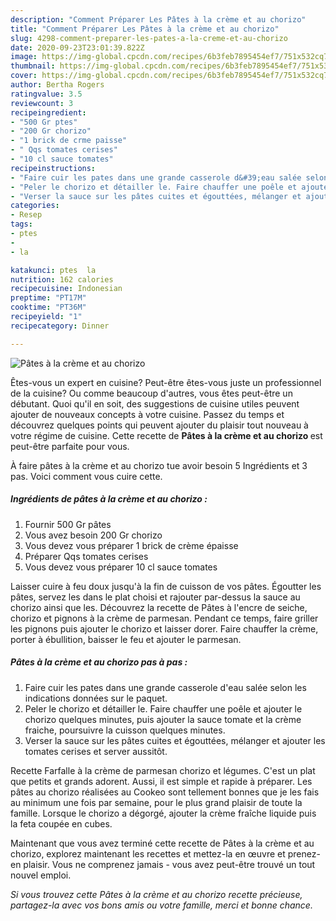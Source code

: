 ```yaml
---
description: "Comment Préparer Les Pâtes à la crème et au chorizo"
title: "Comment Préparer Les Pâtes à la crème et au chorizo"
slug: 4298-comment-preparer-les-pates-a-la-creme-et-au-chorizo
date: 2020-09-23T23:01:39.822Z
image: https://img-global.cpcdn.com/recipes/6b3feb7895454ef7/751x532cq70/pates-a-la-creme-et-au-chorizo-photo-principale-de-la-recette.jpg
thumbnail: https://img-global.cpcdn.com/recipes/6b3feb7895454ef7/751x532cq70/pates-a-la-creme-et-au-chorizo-photo-principale-de-la-recette.jpg
cover: https://img-global.cpcdn.com/recipes/6b3feb7895454ef7/751x532cq70/pates-a-la-creme-et-au-chorizo-photo-principale-de-la-recette.jpg
author: Bertha Rogers
ratingvalue: 3.5
reviewcount: 3
recipeingredient:
- "500 Gr ptes"
- "200 Gr chorizo"
- "1 brick de crme paisse"
- " Qqs tomates cerises"
- "10 cl sauce tomates"
recipeinstructions:
- "Faire cuir les pates dans une grande casserole d&#39;eau salée selon les indications données sur le paquet."
- "Peler le chorizo et détailler le. Faire chauffer une poêle et ajouter le chorizo quelques minutes, puis ajouter la sauce tomate et la crème fraiche, poursuivre la cuisson quelques minutes."
- "Verser la sauce sur les pâtes cuites et égouttées, mélanger et ajouter les tomates cerises et server aussitôt."
categories:
- Resep
tags:
- ptes
- 
- la

katakunci: ptes  la 
nutrition: 162 calories
recipecuisine: Indonesian
preptime: "PT17M"
cooktime: "PT36M"
recipeyield: "1"
recipecategory: Dinner

---
```



![Pâtes à la crème et au chorizo](https://img-global.cpcdn.com/recipes/6b3feb7895454ef7/751x532cq70/pates-a-la-creme-et-au-chorizo-photo-principale-de-la-recette.jpg)

Êtes-vous un expert en cuisine? Peut-être êtes-vous juste un professionnel de la cuisine? Ou comme beaucoup d'autres, vous êtes peut-être un débutant. Quoi qu'il en soit, des suggestions de cuisine utiles peuvent ajouter de nouveaux concepts à votre cuisine. Passez du temps et découvrez quelques points qui peuvent ajouter du plaisir tout nouveau à votre régime de cuisine. Cette recette de <strong> Pâtes à la crème et au chorizo </strong> est peut-être parfaite pour vous.

<!--inarticleads1-->

À faire pâtes à la crème et au chorizo tue avoir besoin 5 Ingrédients et 3 pas. Voici comment vous cuire cette.

##### Ingrédients de pâtes à la crème et au chorizo :

1. Fournir 500 Gr pâtes
1. Vous avez besoin 200 Gr chorizo
1. Vous devez vous préparer 1 brick de crème épaisse
1. Préparer  Qqs tomates cerises
1. Vous devez vous préparer 10 cl sauce tomates


Laisser cuire à feu doux jusqu&#39;à la fin de cuisson de vos pâtes. Égoutter les pâtes, servez les dans le plat choisi et rajouter par-dessus la sauce au chorizo ainsi que les. Découvrez la recette de Pâtes à l&#39;encre de seiche, chorizo et pignons à la crème de parmesan. Pendant ce temps, faire griller les pignons puis ajouter le chorizo et laisser dorer. Faire chauffer la crème, porter à ébullition, baisser le feu et ajouter le parmesan. 

<!--inarticleads2-->

##### Pâtes à la crème et au chorizo pas à pas :

1. Faire cuir les pates dans une grande casserole d&#39;eau salée selon les indications données sur le paquet.
1. Peler le chorizo et détailler le. Faire chauffer une poêle et ajouter le chorizo quelques minutes, puis ajouter la sauce tomate et la crème fraiche, poursuivre la cuisson quelques minutes.
1. Verser la sauce sur les pâtes cuites et égouttées, mélanger et ajouter les tomates cerises et server aussitôt.


Recette Farfalle à la crème de parmesan chorizo et légumes. C&#39;est un plat que petits et grands adorent. Aussi, il est simple et rapide à préparer. Les pâtes au chorizo réalisées au Cookeo sont tellement bonnes que je les fais au minimum une fois par semaine, pour le plus grand plaisir de toute la famille. Lorsque le chorizo a dégorgé, ajouter la crème fraîche liquide puis la feta coupée en cubes. 

<!--inarticleads1-->

<p>
Maintenant que vous avez terminé cette recette de Pâtes à la crème et au chorizo, explorez maintenant les recettes et mettez-la en œuvre et prenez-en plaisir. Vous ne comprenez jamais - vous avez peut-être trouvé un tout nouvel emploi.
</p>

<p>
<i>Si vous trouvez cette Pâtes à la crème et au chorizo recette précieuse, partagez-la avec vos bons amis ou votre famille, merci et bonne chance.</i>
</p>
